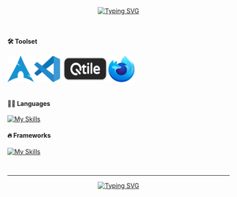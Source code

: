 <p align="center">
  <a href="https://git.io/typing-svg"><img src="https://readme-typing-svg.demolab.com?font=Cascadia+Code&weight=500&size=35&duration=2000&pause=800&color=ADD8E6&center=true&vCenter=true&width=435&lines=Hi+There!+%F0%9F%91%8B;I'm+Mohammed+Jabbar" alt="Typing SVG" /></a>
</p>
<br/>

#### 🛠️ Toolset

<div>
    <img src="./arch.svg" height="60" width="60"><img src="./code.svg" height="60" width="60">  <img src="./qtile.png" height="60" width="105"><img src="./firefox.svg" height="60" width="60"> 
</div>
<br />

#### 👨‍💻 Languages

[![My Skills](https://skillicons.dev/icons?i=ts,php,nodejs,mysql,mongodb)](https://skillicons.dev)
<br />

#### 🔥 Frameworks

[![My Skills](https://skillicons.dev/icons?i=react,nextjs,tailwind,bootstrap)](https://skillicons.dev)
<br />

<br/><hr/>

<p align="center">
  <a href="https://git.io/typing-svg"><img src="https://readme-typing-svg.demolab.com?font=Cascadia+Code&weight=500&size=22&duration=2000&pause=800&color=ADD8E6&center=true&vCenter=true&width=435&lines=Thanks+for+visiting!+%E2%9C%8C%EF%B8%8F;Shoot+me+a+message+on+Telegram;Always+learning%2C+never+not+growing;Full-stack%3F+more+like+full-snack;Teamwork+makes+the+dream+work" alt="Typing SVG" /></a>
</p>

